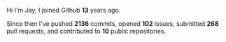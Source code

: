 Hi I'm Jay, I joined Github **13** years ago.

Since then I've pushed **2136** commits, opened **102** issues, submitted **268** pull requests, and contributed to **10** public repositories.
